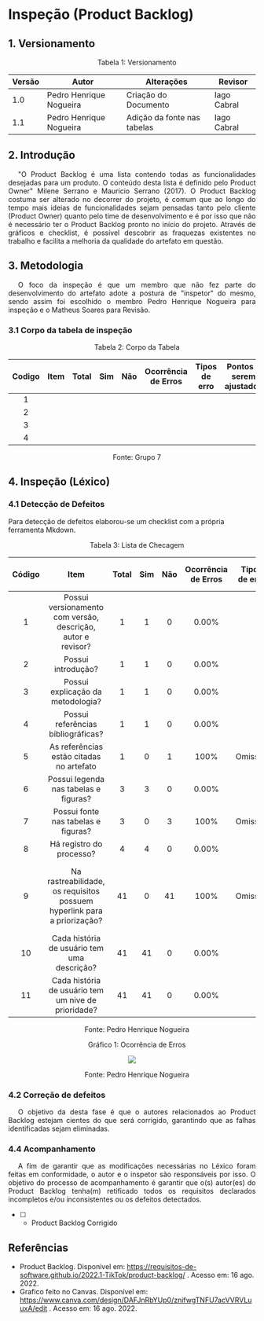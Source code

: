 # Inspeção (Product Backlog)

## 1. Versionamento



<p style="text-indent: 20px; text-align: center">Tabela 1: Versionamento</p>

| Versão | Autor | Alterações | Revisor    |
| ------ | ----- | ---------- | --- |
| 1.0   | Pedro Henrique Nogueira  | Criação do Documento |  Iago Cabral  |
| 1.1   | Pedro Henrique Nogueira  | Adição da fonte nas tabelas|  Iago Cabral  |







## 2. Introdução

<p style="text-indent: 20px; text-align: justify">"O Product Backlog é uma lista contendo todas as funcionalidades desejadas para um produto. O conteúdo desta lista é definido pelo Product Owner" Milene Serrano e Maurício Serrano (2017). O Product Backlog costuma ser alterado no decorrer do projeto, é comum que ao longo do tempo mais ideias de funcionalidades sejam pensadas tanto pelo cliente (Product Owner) quanto pelo time de desenvolvimento e é por isso que não é necessário ter o Product Backlog pronto no início do projeto. Através de gráficos e checklist, é possível descobrir as fraquezas existentes no trabalho e facilita a melhoria da qualidade do artefato em questão.  </p>

## 3. Metodologia

<p style="text-indent: 20px; text-align: justify">O foco da inspeção é que um membro que não fez parte do desenvolvimento do artefato adote a postura de "inspetor" do mesmo, sendo assim foi escolhido o membro Pedro Henrique Nogueira para inspeção e o Matheus Soares  para Revisão.</p>

### 3.1 Corpo da tabela de inspeção

<p style="text-indent: 20px; text-align: center">Tabela 2: Corpo da Tabela</p>

| Codigo | Item | Total | Sim | Não | Ocorrência <br> de Erros | Tipos de erro | Pontos a serem ajustados    |
| ------ | ---- | ----- | --- | --- | ------------------------ | ------------- | --- |
| <center>1</center>  |  |   |     |     |                          |               |     |
| <center>2</center>  |  |   |     |     |                          |               |     |
| <center>3</center>  |  |   |     |     |                          |               |     |
| <center>4</center>  |  |   |     |     |                          |               |     |

<p style="text-indent: 20px; text-align: center">Fonte: Grupo 7</p>

## 4. Inspeção (Léxico)
### 4.1 Detecção de Defeitos
Para detecção de defeitos elaborou-se um checklist com a própria ferramenta Mkdown.

<p style="text-indent: 20px; text-align: center">Tabela 3: Lista de Checagem</p>

| Código |                             Item                             | Total | Sim | Não | Ocorrência de Erros | Tipos de erro |       Pontos a serem ajustados       |
|:------:|:------------------------------------------------------------:|:-----:|:---:|:---:|:-------------------:|:-------------:|:------------------------------------:|
|   1    | Possui versionamento com versão, descrição, autor e revisor? |   1   |  1  |  0  |        0.00%        |               |                                      |
|   2    |                      Possui introdução?                      |   1   |  1  |  0  |        0.00%        |               |                                      |
|   3    |              Possui explicação da metodologia?               |   1   |  1  |  0  |        0.00%        |               |                                      |
|   4    |              Possui referências bibliográficas?              |   1   |  1  |  0  |        0.00%        |               |                                      |
|   5    |           As referências estão citadas no artefato           |   1   |  0  |  1  |        100%         |    Omissão    |    Citar referências no artefato     |
|   6    |            Possui legenda nas tabelas e figuras?             |   3   |  3  |  0  |        0.00%        |               |                                      |
|   7    |             Possui fonte nas tabelas e figuras?              |   3   |  0  |  3  |        100%         |    Omissão    | Adiconar fonte nas tabelas e figuras |
|   8    |                   Há registro do processo?                   |   4   |  4  |  0  |       0.00%        |               |                                      |
|  9    | Na rastreabilidade, os requisitos possuem hyperlink para a priorização?      |  41   |  0  | 41   | 100% |  Omissão      | Adicionar hyperlinks entre a rastreabilidade e o documento de priorização     |
| 10 | Cada história de usuário tem uma descrição? | 41 | 41| 0 | 0.00% |  |  |
| 11 | Cada história de usuário tem um nive de prioridade? | 41 | 41 | 0 | 0.00%|  

<p style="text-indent: 20px; text-align: center">Fonte: Pedro Henrique Nogueira</p>


<p style="text-indent: 20px; text-align: center">Gráfico 1: Ocorrência de Erros </p>

<center>

<img src="https://raw.githubusercontent.com/Requisitos-de-Software/2022.1-TikTok/2d274d124b55da5f4bf444cd612a416150aa7fab/docs/img/graficobacklog.png"> </img>

</center>

<p style="text-indent: 20px; text-align: center">Fonte: Pedro Henrique Nogueira</p>

### 4.2 Correção de defeitos
<p style="text-indent: 20px; text-align: justify">
O objetivo da desta fase é que o autores relacionados ao Product Backlog estejam cientes do que será corrigido, garantindo que as falhas identificadas sejam eliminadas.
</p>

### 4.4 Acompanhamento
<p style="text-indent: 20px; text-align: justify">
A fim de garantir que as modificações necessárias no Léxico foram feitas em conformidade, o autor e o inspetor são responsáveis por isso. O objetivo do processo de acompanhamento é garantir que o(s) autor(es) do Product Backlog tenha(m) retificado todos os requisitos declarados incompletos e/ou inconsistentes ou os defeitos detectados.

- [ ] - Product Backlog Corrigido
</p>

##  Referências
- Product Backlog. Disponivel em: https://requisitos-de-software.github.io/2022.1-TikTok/product-backlog/ . Acesso em: 16 ago. 2022.
- Grafico feito no Canvas. Disponível  em: https://www.canva.com/design/DAFJnRbYUp0/znifwgTNFU7acVVRVLuuxA/edit . Acesso em: 16 ago. 2022.
